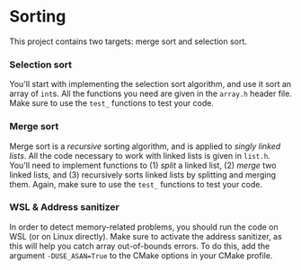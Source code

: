 # Sorting

This project contains two targets: merge sort and selection sort.

### Selection sort

You'll start with implementing the selection sort algorithm, and use it sort an array of `int`s.
All the functions you need are given in the `array.h` header file.
Make sure to use the `test_` functions to test your code.

### Merge sort

Merge sort is a _recursive_ sorting algorithm, and is applied to *singly linked lists*.
All the code necessary to work with linked lists is given in `list.h`.
You'll need to implement functions to (1) _split_ a linked list, (2) _merge_ two linked lists, and (3) recursively sorts linked lists by splitting and merging them.
Again, make sure to use the `test_` functions to test your code.

### WSL & Address sanitizer

In order to detect memory-related problems, you should run the code on WSL (or on Linux directly).
Make sure to activate the address sanitizer, as this will help you catch array out-of-bounds errors.
To do this, add the argument `-DUSE_ASAN=True` to the CMake options in your CMake profile.